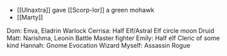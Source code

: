 - [[Ulnaxtra]] gave [[Scorp-lor]] a green mohawk
- [[Marty]] 


Dom: Enva, Eladrin Warlock
Cerrisa: Half Elf/Astral Elf circle moon Druid 
Matt: Narishma, Leonin Battle Master fighter
Emily: Half elf Cleric of some kind 
Hannah: Gnome Evocation Wizard
Myself: Assassin Rogue